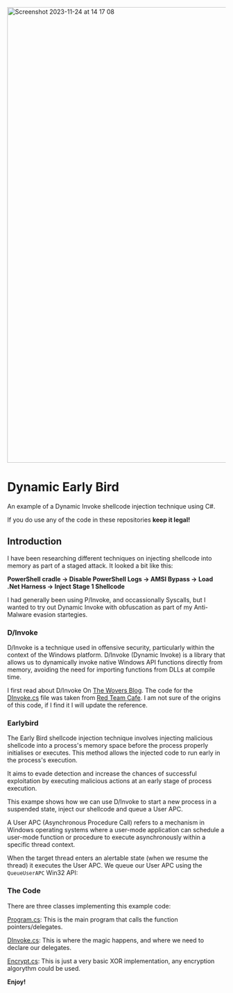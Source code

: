 <img width="1052" alt="Screenshot 2023-11-24 at 14 17 08" src="https://github.com/plackyhacker/DynamicEarlyBird/assets/42491100/1639cb43-8bd9-41e5-aef8-113dc6343106">

# Dynamic Early Bird
An example of a Dynamic Invoke shellcode injection technique using C#.

If you do use any of the code in these repositories **keep it legal!**

## Introduction

I have been researching different techniques on injecting shellcode into memory as part of a staged attack. It looked a bit like this:

**PowerShell cradle -> Disable PowerShell Logs -> AMSI Bypass -> Load .Net Harness -> Inject Stage 1 Shellcode**

I had generally been using P/Invoke, and occassionally Syscalls, but I wanted to try out Dynamic Invoke with obfuscation as part of my Anti-Malware evasion startegies.

### D/Invoke

D/Invoke is a technique used in offensive security, particularly within the context of the Windows platform. D/Invoke (Dynamic Invoke) is a library that allows us to dynamically invoke native Windows API functions directly from memory, avoiding the need for importing functions from DLLs at compile time.

I first read about D/Invoke On [The Wovers Blog](https://thewover.github.io/Dynamic-Invoke/). The code for the [DInvoke.cs](https://github.com/plackyhacker/DynamicEarlyBird/blob/main/DInvoke.cs) file was taken from [Red Team Cafe](https://www.redteam.cafe/red-team/shellcode-injection/process-hollowing-dinvoke). I am not sure of the origins of this code, if I find it I will update the reference.

### Earlybird

The Early Bird shellcode injection technique involves injecting malicious shellcode into a process's memory space before the process properly initialises or executes. This method allows the injected code to run early in the process's execution.

It aims to evade detection and increase the chances of successful exploitation by executing malicious actions at an early stage of process execution.

This exampe shows how we can use D/Invoke to start a new process in a suspended state, inject our shellcode and queue a User APC.

A User APC (Asynchronous Procedure Call) refers to a mechanism in Windows operating systems where a user-mode application can schedule a user-mode function or procedure to execute asynchronously within a specific thread context.

When the target thread enters an alertable state (when we resume the thread) it executes the User APC. We queue our User APC using the `QueueUserAPC` Win32 API:

### The Code

There are three classes implementing this example code:

[Program.cs](https://github.com/plackyhacker/DynamicEarlyBird/blob/main/Program.cs): This is the main program that calls the function pointers/delegates.

[DInvoke.cs](https://github.com/plackyhacker/DynamicEarlyBird/blob/main/DInvoke.cs): This is where the magic happens, and where we need to declare our delegates.

[Encrypt.cs](https://github.com/plackyhacker/DynamicEarlyBird/blob/main/Encrypt.cs): This is just a very basic XOR implementation, any encryption algorythm could be used.

**Enjoy!**
